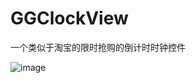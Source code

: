 # GGClockView
一个类似于淘宝的限时抢购的倒计时时钟控件  


![image](https://github.com/251143492/GGClockView/blob/master/GGClockView.png)
